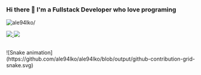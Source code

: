 ### Hi there 👋 I'm a Fullstack Developer who love programing
<p align="left"><img src=https://komarev.com/ghpvc/?username=ale94lko alt=ale94lko/></p>  

<div style="widht: 99%">
    <a href="https://github.com/ale94lko">
        <img height="180em" src="https://github-readme-stats.vercel.app/api?username=ale94lko&hide=issues&show_icons=true&theme=dark&include_all_commits=true&count_private=true&custom_title=GitHub%20Stats"/>
        <img height="180em" src="https://github-readme-stats.vercel.app/api/top-langs/?username=ale94lko&layout=compact&langs_count=7&theme=dark"/>
    </a>
</div>

##
<div>
    ![Snake animation](https://github.com/ale94lko/ale94lko/blob/output/github-contribution-grid-snake.svg)
</div>
